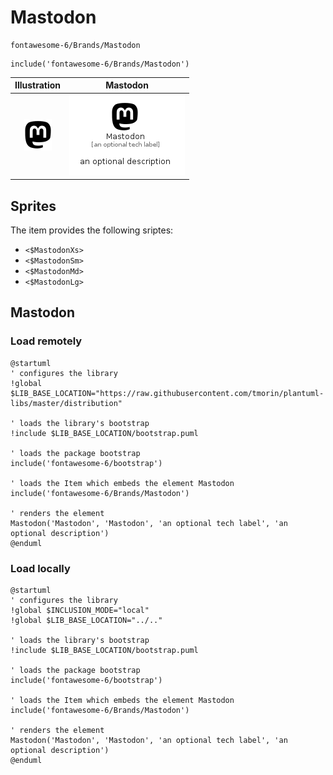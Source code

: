 # Mastodon


```text
fontawesome-6/Brands/Mastodon
```

```text
include('fontawesome-6/Brands/Mastodon')
```



| Illustration | Mastodon |
| :---: | :---: |
| ![illustration for Illustration](../../fontawesome-6/Brands/Mastodon.png) | ![illustration for Mastodon](../../fontawesome-6/Brands/Mastodon.Local.png) |



## Sprites
The item provides the following sriptes:

- `<$MastodonXs>`
- `<$MastodonSm>`
- `<$MastodonMd>`
- `<$MastodonLg>`





## Mastodon

### Load remotely
```plantuml
@startuml
' configures the library
!global $LIB_BASE_LOCATION="https://raw.githubusercontent.com/tmorin/plantuml-libs/master/distribution"

' loads the library's bootstrap
!include $LIB_BASE_LOCATION/bootstrap.puml

' loads the package bootstrap
include('fontawesome-6/bootstrap')

' loads the Item which embeds the element Mastodon
include('fontawesome-6/Brands/Mastodon')

' renders the element
Mastodon('Mastodon', 'Mastodon', 'an optional tech label', 'an optional description')
@enduml
```

### Load locally
```plantuml
@startuml
' configures the library
!global $INCLUSION_MODE="local"
!global $LIB_BASE_LOCATION="../.."

' loads the library's bootstrap
!include $LIB_BASE_LOCATION/bootstrap.puml

' loads the package bootstrap
include('fontawesome-6/bootstrap')

' loads the Item which embeds the element Mastodon
include('fontawesome-6/Brands/Mastodon')

' renders the element
Mastodon('Mastodon', 'Mastodon', 'an optional tech label', 'an optional description')
@enduml
```

